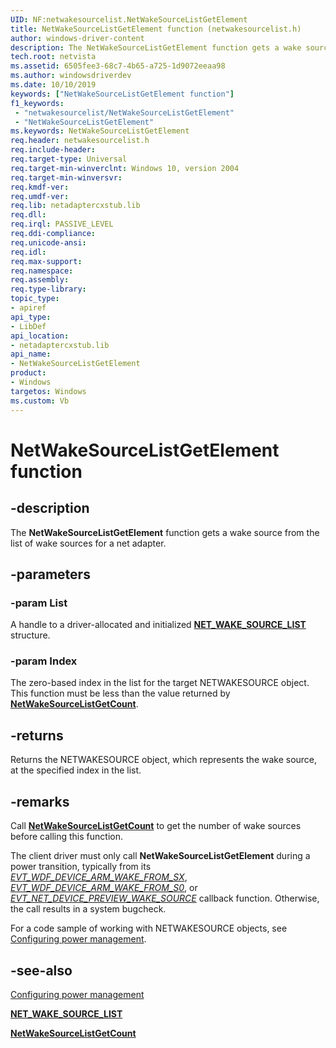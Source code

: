 ```yaml
---
UID: NF:netwakesourcelist.NetWakeSourceListGetElement
title: NetWakeSourceListGetElement function (netwakesourcelist.h)
author: windows-driver-content
description: The NetWakeSourceListGetElement function gets a wake source from the list of wake sources for a net adapter.
tech.root: netvista
ms.assetid: 6505fee3-68c7-4b65-a725-1d9072eeaa98
ms.author: windowsdriverdev
ms.date: 10/10/2019
keywords: ["NetWakeSourceListGetElement function"]
f1_keywords:
 - "netwakesourcelist/NetWakeSourceListGetElement"
 - "NetWakeSourceListGetElement"
ms.keywords: NetWakeSourceListGetElement
req.header: netwakesourcelist.h
req.include-header:
req.target-type: Universal
req.target-min-winverclnt: Windows 10, version 2004
req.target-min-winversvr:
req.kmdf-ver:
req.umdf-ver:
req.lib: netadaptercxstub.lib
req.dll:
req.irql: PASSIVE_LEVEL
req.ddi-compliance:
req.unicode-ansi:
req.idl:
req.max-support:
req.namespace:
req.assembly:
req.type-library: 
topic_type: 
- apiref
api_type: 
- LibDef
api_location: 
- netadaptercxstub.lib
api_name: 
- NetWakeSourceListGetElement
product: 
- Windows
targetos: Windows
ms.custom: Vb
---
```


# NetWakeSourceListGetElement function


## -description

The **NetWakeSourceListGetElement** function gets a wake source from the list of wake sources for a net adapter.

## -parameters

### -param List

A handle to a driver-allocated and initialized [**NET_WAKE_SOURCE_LIST**](../netwakesourcelist/ns-netwakesourcelist-_net_wake_source_list.md) structure.

### -param Index

The zero-based index in the list for the target NETWAKESOURCE object. This function must be less than the value returned by [**NetWakeSourceListGetCount**](../netwakesourcelist/nf-netwakesourcelist-netwakesourcelistgetcount.md).

## -returns

Returns the NETWAKESOURCE object, which represents the wake source, at the specified index in the list.

## -remarks

Call [**NetWakeSourceListGetCount**](../netwakesourcelist/nf-netwakesourcelist-netwakesourcelistgetcount.md) to get the number of wake sources before calling this function.

The client driver must only call **NetWakeSourceListGetElement** during a power transition, typically from its *[EVT_WDF_DEVICE_ARM_WAKE_FROM_SX](../wdfdevice/nc-wdfdevice-evt_wdf_device_arm_wake_from_sx.md)*, *[EVT_WDF_DEVICE_ARM_WAKE_FROM_S0](../wdfdevice/nc-wdfdevice-evt_wdf_device_arm_wake_from_s0.md)*, or *[EVT_NET_DEVICE_PREVIEW_WAKE_SOURCE](../netdevice/nc-netdevice-evt_net_device_preview_wake_source.md)* callback function. Otherwise, the call results in a system bugcheck.

For a code sample of working with NETWAKESOURCE objects, see [Configuring power management](https://docs.microsoft.com/windows-hardware/drivers/netcx/configuring-power-management).

## -see-also

[Configuring power management](https://docs.microsoft.com/windows-hardware/drivers/netcx/configuring-power-management)

[**NET_WAKE_SOURCE_LIST**](../netwakesourcelist/ns-netwakesourcelist-_net_wake_source_list.md)

[**NetWakeSourceListGetCount**](../netwakesourcelist/nf-netwakesourcelist-netwakesourcelistgetcount.md)
